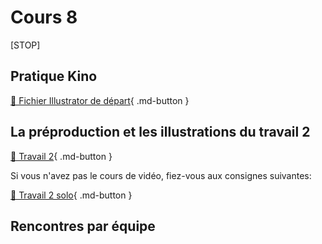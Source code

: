 # Cours 8     

[STOP]

## Pratique Kino   
[📁 Fichier Illustrator de départ](https://cmontmorency365.sharepoint.com/:u:/s/TIM-582214-Animation2d77/ERHsc5Wi47ZGnbSGhrQOV1ABUtQjuJjNQmyVONd0Xtw8Rg?e=IrLcdd){ .md-button }       

## La préproduction et les illustrations du travail 2   
[💼 Travail 2](exercices_ae/travail2.md){ .md-button }          

Si vous n'avez pas le cours de vidéo, fiez-vous aux consignes suivantes:     

[💼 Travail 2 solo](exercices_ae/travail2_solo.md){ .md-button }          

## Rencontres par équipe   
